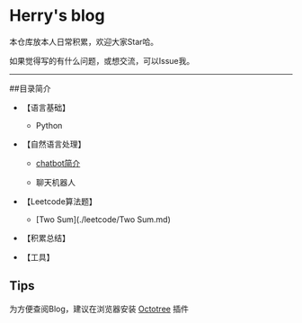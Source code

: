 # Herry's blog
本仓库放本人日常积累，欢迎大家Star哈。

如果觉得写的有什么问题，或想交流，可以Issue我。

---

##目录简介

- 【语言基础】
  - Python

- 【自然语言处理】

  - [chatbot简介](./nlp/chatbot简介.md)

  - 聊天机器人

- 【Leetcode算法题】
  - [Two Sum](./leetcode/Two Sum.md)

- 【积累总结】

- 【工具】



## Tips

为方便查阅Blog，建议在浏览器安装 [Octotree](https://github.com/buunguyen/octotree) 插件

